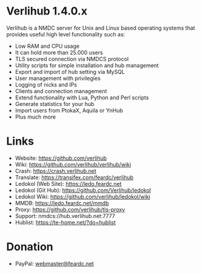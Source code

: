 Verlihub 1.4.0.x
==============

Verlihub is a NMDC server for Unix and Linux based operating systems that provides useful high level functionality such as:

  * Low RAM and CPU usage
  * It can hold more than 25.000 users
  * TLS secured connection via NMDCS protocol
  * Utility scripts for simple installation and hub management
  * Export and import of hub setting via MySQL
  * User management with privilegies
  * Logging of nicks and IPs
  * Clients and connection management
  * Extend functionality with Lua, Python and Perl scripts
  * Generate statistics for your hub
  * Import users from PtokaX, Aquila or YnHub
  * Plus much more

Links
==============

  * Website: https://github.com/verlihub
  * Wiki: https://github.com/verlihub/verlihub/wiki
  * Crash: https://crash.verlihub.net
  * Translate: https://transifex.com/feardc/verlihub
  * Ledokol (Web Site): https://ledo.feardc.net
  * Ledokol (Git Hub): https://github.com/Verlihub/ledokol
  * Ledokol Wiki: https://github.com/verlihub/ledokol/wiki
  * MMDB: https://ledo.feardc.net/mmdb
  * Proxy: https://github.com/verlihub/tls-proxy
  * Support: nmdcs://hub.verlihub.net:7777
  * Hublist: https://te-home.net/?do=hublist

Donation
==============

  * PayPal: [webmaster@feardc.net](https://paypal.me/feardc/)
